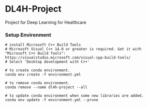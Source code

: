# DL4H-Project
Project for Deep Learning for Healthcare

### Setup Environment
```shell
# install Microsoft C++ Build Tools
# Microsoft Visual C++ 14.0 or greater is required. Get it with "Microsoft C++ Build Tools": https://visualstudio.microsoft.com/visual-cpp-build-tools/
# Select 'Desktop development with C++'

# to create conda environment.
conda env create -f environment.yml

# to remove conda environment.
conda remove --name dl4h-project --all

# to update conda environment when some new libraries are added.
conda env update -f environment.yml --prune
```

